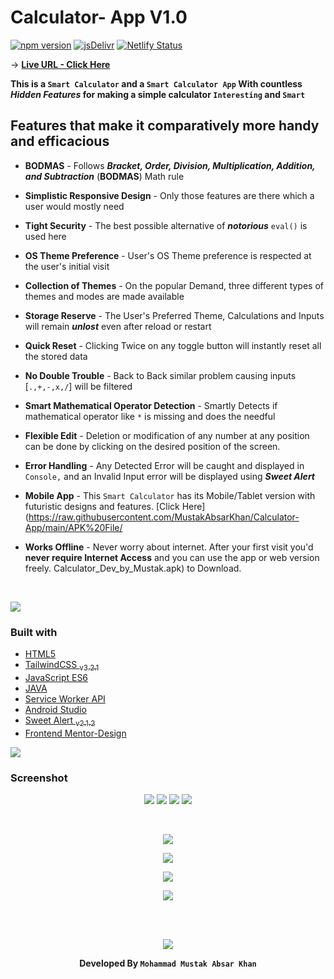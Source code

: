 # Calculator- App V1.0

[![npm version](https://badge.fury.io/js/tailwindcss.svg)](https://badge.fury.io/js/tailwindcss)
[![jsDelivr](https://data.jsdelivr.com/v1/package/npm/sweetalert/badge)](https://www.jsdelivr.com/package/npm/sweetalert)
[![Netlify Status](https://api.netlify.com/api/v1/badges/25dfe686-bd1c-4483-b9b7-d94a796b7265/deploy-status)](https://app.netlify.com/sites/calc-mustak/deploys)
<br>

-> **[Live URL - Click Here](https://calc-mustak.netlify.app)** <br>

**This is a `Smart Calculator` and a `Smart Calculator App` With countless <i>Hidden Features</i> for making a simple calculator `Interesting` and `Smart`** <br>

## Features that make it comparatively more handy and efficacious

- **BODMAS** - Follows **_Bracket, Order, Division, Multiplication, Addition, and Subtraction_** (**BODMAS**) Math rule
- **Simplistic Responsive Design** - Only those features are there which a user would mostly need
- **Tight Security** - The best possible alternative of **_notorious_** `eval()` is used here
- **OS Theme Preference** - User's OS Theme preference is respected at the user's initial visit
- **Collection of Themes** - On the popular Demand, three different types of themes and modes are made available
- **Storage Reserve** - The User's Preferred Theme, Calculations and Inputs will remain **_unlost_** even after reload or restart
- **Quick Reset** - Clicking Twice on any toggle button will instantly reset all the stored data
- **No Double Trouble** - Back to Back similar problem causing inputs [`.,+,-,x,/`] will be filtered
- **Smart Mathematical Operator Detection** - Smartly Detects if mathematical operator like `*` is missing and does the needful
- **Flexible Edit** - Deletion or modification of any number at any position can be done by clicking on the desired position of the screen.
- **Error Handling** - Any Detected Error will be caught and displayed in `Console,` and an Invalid Input error will be displayed using **_Sweet Alert_**
- **Mobile App** - This `Smart Calculator` has its Mobile/Tablet version with futuristic designs and features. [Click Here](https://raw.githubusercontent.com/MustakAbsarKhan/Calculator-App/main/APK%20File/
- **Works Offline** - Never worry about internet. After your first visit you'd **never require Internet Access** and you can use the app or web version freely.
Calculator_Dev_by_Mustak.apk) to Download.

  <br>

![](https://i.imgur.com/waxVImv.png)

### Built with

- [HTML5](https://html.com/)
- [TailwindCSS <sub>v3.2.1</sub>](https://tailwindcss.com/)
- [JavaScript ES6](http://es6-features.org/)
- [JAVA](https://www.w3schools.com/java/)
- [Service Worker API](https://developer.mozilla.org/en-US/docs/Web/API/Service_Worker_API)
- [Android Studio](https://developer.android.com/studio?gclid=Cj0KCQiAyMKbBhD1ARIsANs7rEHjgJKN52-G4gamQdXtqbXM1dZp6yQBg3IR9tocxBUfqro5Fwjy9uAaAtFsEALw_wcB&gclsrc=aw.ds)
- [Sweet Alert <sub>v2.1.2</sub>](https://sweetalert.js.org/)
- [Frontend Mentor-Design](https://www.frontendmentor.io/challenges/calculator-app-9lteq5N29)

![](https://i.imgur.com/waxVImv.png)

### Screenshot

<div align="center">

![](./src/images/t1-mob.png)
![](./src/images/t2-mob.png)
![](./src/images/t3-mob.png)
![](./src/images/t2-mobile-error-handle.png)

<br>

![](./src/images/t1-Desktop.png)

![](./src/images/t2-Desktop.png)

![](./src/images/t3-Desktop.png)

![](./src/images/t2-desktop-error-handle.png)

<br>
<br>

![](https://i.imgur.com/waxVImv.png)

**Developed By `Mohammad Mustak Absar Khan`**

</div>
